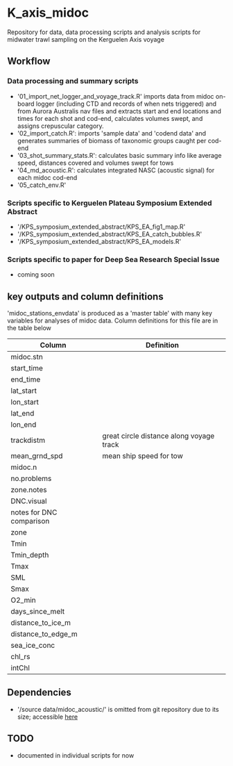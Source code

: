 # K_axis_midoc

Repository for data, data processing scripts and analysis scripts for midwater trawl sampling on the Kerguelen Axis voyage

## Workflow
### Data processing and summary scripts
- '01_import_net_logger_and_voyage_track.R' imports data from midoc on-board logger (including CTD and records of when nets triggered) and from Aurora Australis nav files and extracts start and end locations and times for each shot and cod-end, calculates volumes swept, and assigns crepuscular category.
- '02_import_catch.R': imports 'sample data' and 'codend data' and generates summaries of biomass of taxonomic groups caught per cod-end
- '03_shot_summary_stats.R': calculates basic summary info like average speed, distances covered and volumes swept for tows
- '04_md_acoustic.R': calculates integrated NASC (acoustic signal) for each midoc cod-end
- '05_catch_env.R'

### Scripts specific to Kerguelen Plateau Symposium Extended Abstract
- '/KPS_symposium_extended_abstract/KPS_EA_fig1_map.R'
- '/KPS_symposium_extended_abstract/KPS_EA_catch_bubbles.R'
- '/KPS_symposium_extended_abstract/KPS_EA_models.R'

### Scripts specific to paper for Deep Sea Research Special Issue
- coming soon

## key outputs and column definitions
'midoc_stations_envdata' is produced as a 'master table' with many key variables for analyses of midoc data. Column definitions for this file are in the table below

|          Column          |                Definition                |
|--------------------------|------------------------------------------|
| midoc.stn                |                                          |
| start_time               |                                          |
| end_time                 |                                          |
| lat_start                |                                          |
| lon_start                |                                          |
| lat_end                  |                                          |
| lon_end                  |                                          |
| trackdistm               | great circle distance along voyage track |
| mean_grnd_spd            | mean ship speed for tow                  |
| midoc.n                  |                                          |
| no.problems              |                                          |
| zone.notes               |                                          |
| DNC.visual               |                                          |
| notes for DNC comparison |                                          |
| zone                     |                                          |
| Tmin                     |                                          |
| Tmin_depth               |                                          |
| Tmax                     |                                          |
| SML                      |                                          |
| Smax                     |                                          |
| O2_min                   |                                          |
| days_since_melt          |                                          |
| distance_to_ice_m        |                                          |
| distance_to_edge_m       |                                          |
| sea_ice_conc             |                                          |
| chl_rs                   |                                          |
| intChl                   |                                          |


## Dependencies
- '/source data/midoc_acoustic/' is omitted from git repository due to its size; accessible [here](https://www.dropbox.com/sh/m2ozo4oxbrwsvwe/AACwVxMETeDggcz68QMCu2i_a?dl=0) 

## TODO
- documented in individual scripts for now